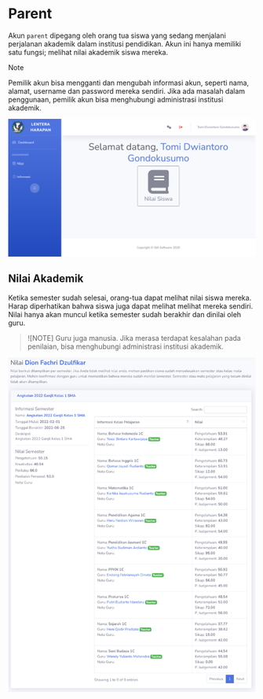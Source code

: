 # Parent
Akun `parent` dipegang oleh orang tua siswa yang sedang menjalani perjalanan akademik dalam institusi pendidikan. Akun ini hanya memiliki satu fungsi; melihat nilai akademik siswa mereka.

> [!NOTE]
> Pemilik akun bisa mengganti dan mengubah informasi akun, seperti nama, alamat, username dan password mereka sendiri. Jika ada masalah dalam penggunaan, pemilik akun bisa menghubungi administrasi institusi akademik.

![Parent Dashboard](/_media/parent_dashboard.png)

## Nilai Akademik
Ketika semester sudah selesai, orang-tua dapat melihat nilai siswa mereka. Harap diperhatikan bahwa siswa juga dapat melihat melihat mereka sendiri. Nilai hanya akan muncul ketika semester sudah berakhir dan dinilai oleh guru.

> ![NOTE]
> Guru juga manusia. Jika merasa terdapat kesalahan pada penilaian, bisa menghubungi administrasi institusi akademik.

![Student Grade Full](/_media/student_grade_full.png)